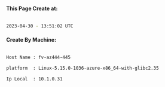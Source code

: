 
   
#### This Page Create at:

```bash

2023-04-30 - 13:51:02 UTC

```

#### Create By Machine:

```bash

Host Name : fv-az444-445

platform  : Linux-5.15.0-1036-azure-x86_64-with-glibc2.35

Ip Local  : 10.1.0.31

```

